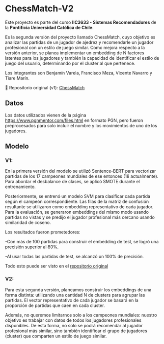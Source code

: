 # ChessMatch-V2
Este proyecto es parte del curso **IIC3633 - Sistemas Recomendadores** de la **Pontificia Universidad Católica de Chile**.

Es la segunda versión del proyecto llamado ChessMatch, cuyo objetivo es analizar las partidas de un jugador de ajedrez y recomendarle un jugador profesional con un estilo de juego similar. Como mejora respecto a la versión anterior, se planea implementar un embedding de N factores latentes para los jugadores y también la capacidad de identificar el estilo de juego del usuario, determinando por el cluster al que pertenece.

Los integrantes son Benjamín Varela, Francisco Meza, Vicente Navarro y Tiare Marín.

🔗 Repositorio original (v1): [ChessMatch](https://github.com/212113114/ChessMatch)

## Datos

Los datos utilizados vienen de la página https://www.pgnmentor.com/files.html en formato PGN, pero fueron preprocesados para solo incluir el nombre y los movimientos de uno de los jugadores.

## Modelo

### V1:
En la primera versión del modelo se utilizó Sentence-BERT para vectorizar partidas de los 17 campeones mundiales de ese entonces (18 actualmente). Para abordar el desbalance de clases, se aplicó SMOTE durante el entrenamiento.

Posteriormente, se entrenó un modelo SVM para clasificar cada partida según el campeón correspondiente. Las filas de la matriz de confusión resultante se utilizaron como embedding representativo de cada jugador. Para la evaluación, se generaron embeddings del mismo modo usando partidas no vistas y se predijo el jugador profesional más cercano usando similaridad de coseno.

Los resultados fueron prometedores:

  -Con más de 100 partidas para construir el embedding de test, se logró una precisión superior al 80%.

  -Al usar todas las partidas de test, se alcanzó un 100% de precisión.

Todo esto puede ser visto en el [repositorio original](https://github.com/212113114/ChessMatch)

### V2:

Para esta segunda versión, planeamos construir los embeddings de una forma distinta: utilizando una cantidad N de clusters para agrupar las partidas. El vector representativo de cada jugador se basará en la proporción de partidas que caen en cada cluster.

Además, no queremos limitarnos solo a los campeones mundiales: nuestro objetivo es trabajar con datos de todos los jugadores profesionales disponibles. De esta forma, no solo se podrá recomendar al jugador profesional más similar, sino también identificar el grupo de jugadores (cluster) que comparten un estilo de juego similar.






